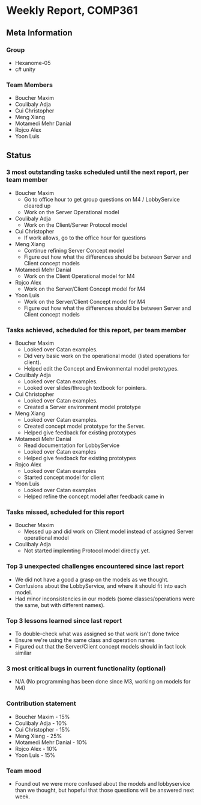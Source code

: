 # Weekly Report, COMP361

## Meta Information

### Group

 * Hexanome-05
 * c# unity

### Team Members

 * Boucher Maxim
 * Coulibaly Adja
 * Cui Christopher
 * Meng Xiang
 * Motamedi Mehr Danial
 * Rojco Alex
 * Yoon Luis

## Status

### 3 most outstanding tasks scheduled until the next report, per team member
 * Boucher Maxim
    * Go to office hour to get group questions on M4 / LobbyService cleared up
    * Work on the Server Operational model
 * Coulibaly Adja
    * Work on the Client/Server Protocol model
 * Cui Christopher
    * If work allows, go to the office hour for questions
 * Meng Xiang
    * Continue refining Server Concept model
    * Figure out how what the differences should be between Server and Client concept models
 * Motamedi Mehr Danial
    * Work on the Client Operational model for M4
 * Rojco Alex
    * Work on the Server/Client Concept model for M4
 * Yoon Luis
     * Work on the Server/Client Concept model for M4
     * Figure out how what the differences should be between Server and Client concept models
    

### Tasks achieved, scheduled for this report, per team member

 * Boucher Maxim
   * Looked over Catan examples.
   * Did very basic work on the operational model (listed operations for client).
   * Helped edit the Concept and Environmental model prototypes.
 * Coulibaly Adja
   * Looked over Catan examples.
   * Looked over slides/through textbook for pointers.
 * Cui Christopher
   * Looked over Catan examples.
   * Created a Server environment model prototype
 * Meng Xiang
   * Looked over Catan examples.
   * Created concept model prototype for the Server.
   * Helped give feedback for existing prototypes
 * Motamedi Mehr Danial
   * Read documentation for LobbyService
   * Looked over Catan examples
   * Helped give feedback for existing prototypes
 * Rojco Alex
   * Looked over Catan examples
   * Started concept model for client
 * Yoon Luis
   * Looked over Catan examples
   * Helped refine the concept model after feedback came in

### Tasks missed, scheduled for this report
  
  * Boucher Maxim
    * Messed up and did work on Client model instead of assigned Server operational model
  * Coulibaly Adja
    * Not started implemting Protocol model directly yet.

### Top 3 unexpected challenges encountered since last report

* We did not have a good a grasp on the models as we thought.
* Confusions about the LobbyService, and where it should fit into each model.
* Had minor inconsistencies in our models (some classes/operations were the same, but with different names).

### Top 3 lessons learned since last report

 *  To double-check what was assigned so that work isn't done twice
 *  Ensure we're using the same class and operation names
 *  Figured out that the Server/Client concept models should in fact look similar

### 3 most critical bugs in current functionality (optional)

 * N/A (No programming has been done since M3, working on models for M4)

### Contribution statement

 * Boucher Maxim - 15%
 * Coulibaly Adja - 10%
 * Cui Christopher - 15%
 * Meng Xiang - 25%
 * Motamedi Mehr Danial - 10%
 * Rojco Alex - 10%
 * Yoon Luis - 15%

### Team mood
 * Found out we were more confused about the models and lobbyservice than we thought, but hopeful that those questions will be answered next week.
